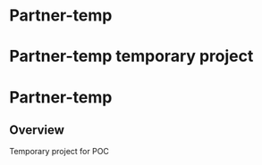# Partner-temp
Partner-temp temporary project
=======
# Partner-temp

## Overview
Temporary project for POC
